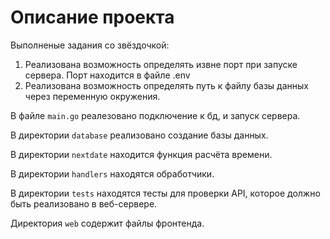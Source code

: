 # Описание проекта

Выполненые задания со звёздочкой:
1. Реализована возможность определять извне порт при запуске сервера. Порт находится в файле .env
2. Реализована возможность определять путь к файлу базы данных через переменную окружения.

В файле `main.go` реалезовано подключение к бд, и запуск сервера.

В директории `database` реализовано создание базы данных.

В директории `nextdate` находится функция расчёта времени. 

В директории `handlers` находятся обработчики.

В директории `tests` находятся тесты для проверки API, которое должно быть реализовано в веб-сервере.

Директория `web` содержит файлы фронтенда.